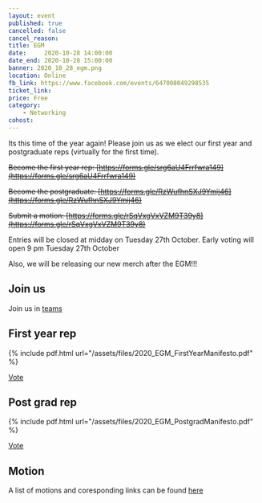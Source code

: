 ```yaml
---
layout: event
published: true
cancelled: false
cancel_reason:
title: EGM
date:     2020-10-28 14:00:00
date_end: 2020-10-28 15:00:00
banner: 2020_10_28_egm.png
location: Online
fb_link: https://www.facebook.com/events/647008049298535
ticket_link:
price: Free
category:
    - Networking
cohost:
---
```


Its this time of the year again! Please join us as we elect our first year and postgraduate reps (virtually for the first time).

~~Become the first year rep: [https://forms.gle/srg6aU4Frrfwra149](https://forms.gle/srg6aU4Frrfwra149)~~

~~Become the postgraduate: [https://forms.gle/RzWufhnSXJ9Ymij46](https://forms.gle/RzWufhnSXJ9Ymij46)~~

~~Submit a motion: [https://forms.gle/rSqVxgVxVZM9T39y8](https://forms.gle/rSqVxgVxVZM9T39y8)~~

Entries will be closed at midday on Tuesday 27th October.
Early voting will open 9 pm Tuesday 27th October

Also, we will be releasing our new merch after the EGM!!!

## Join us
Join us in [teams](https://teams.microsoft.com/l/team/19%3ae235af26d46143b39a0d96ba8868edc0%40thread.tacv2/conversations?groupId=bc11588d-139a-4334-904d-9de50031991e&tenantId=b2e47f30-cd7d-4a4e-a5da-b18cf1a4151b)

## First year rep

{% include pdf.html url="/assets/files/2020_EGM_FirstYearManifesto.pdf" %}

<a href="https://forms.office.com/Pages/ResponsePage.aspx?id=MH_ksn3NTkql2rGM8aQVG3mVZQ06VjpGnWghjjwU-4BURjU3TUxLV00zRVoySVlIQjEzSUJBTFdEOC4u" class="btn">Vote</a>

## Post grad rep

{% include pdf.html url="/assets/files/2020_EGM_PostgradManifesto.pdf" %}

<a href="https://forms.office.com/Pages/ResponsePage.aspx?id=MH_ksn3NTkql2rGM8aQVG3mVZQ06VjpGnWghjjwU-4BUMDhBMU1ZSkdJTUpZRlM2REE3S0ZQSlk1Ti4u" class="btn">Vote</a>

## Motion

A list of motions and coresponding links can be found [here](https://docs.google.com/document/d/13wIpFRpR_9xZf7lFhqEBNZ4sDeIY8rO4NjNkq8Nod1A/edit?usp=sharing)
